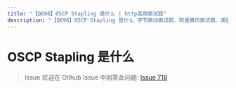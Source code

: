 ```yaml
---
title: "【Q696】OSCP Stapling 是什么 | http高频面试题"
description: "【Q696】OSCP Stapling 是什么 字节跳动面试题、阿里腾讯面试题、美团小米面试题。"
---
```


# OSCP Stapling 是什么

> Issue
> 欢迎在 Gtihub Issue 中回答此问题: [Issue 718](https://github.com/shfshanyue/Daily-Question/issues/718)
